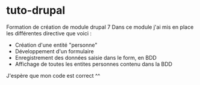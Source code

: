 # tuto-drupal
Formation de création de module drupal 7
Dans ce module j'ai mis en place les différentes directive que voici :
- Création d'une entité "personne"
- Développement d'un formulaire
- Enregistrement des données saisie dans le form, en BDD
- Affichage de toutes les entites personnes contenu dans la BDD

J'espère que mon code est correct ^^

